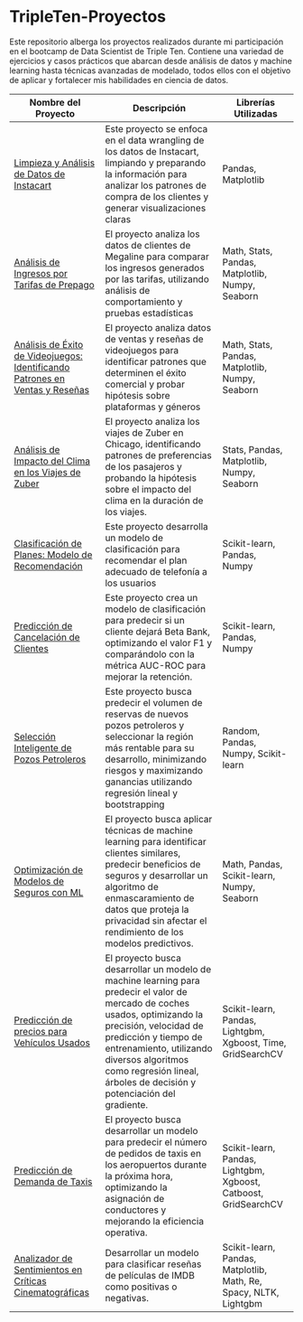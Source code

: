 # TripleTen-Proyectos

Este repositorio alberga los proyectos realizados durante mi participación en el bootcamp de Data Scientist de Triple Ten. Contiene una variedad de ejercicios y casos prácticos que abarcan desde análisis de datos y machine learning hasta técnicas avanzadas de modelado, todos ellos con el objetivo de aplicar y fortalecer mis habilidades en ciencia de datos.

| Nombre del Proyecto    | Descripción                                                         | Librerías Utilizadas                           |
|------------------------|---------------------------------------------------------------------|------------------------------------------------|
| [Limpieza y Análisis de Datos de Instacart](https://github.com/Mimobakery/TripleTen-Proyectos/blob/main/Proyecto%20S4%20-%20Data%20Wrangling.ipynb) | Este proyecto se enfoca en el data wrangling de los datos de Instacart, limpiando y preparando la información para analizar los patrones de compra de los clientes y generar visualizaciones claras | Pandas, Matplotlib                      |
| [Análisis de Ingresos por Tarifas de Prepago](https://github.com/Mimobakery/TripleTen-Proyectos/blob/3-An%C3%A1lisis-tarifas-telefonicas/Proyecto%20S5%20-%20An%C3%A1lisis%20estad%C3%ADstico%20de%20datos.ipynb)             | El proyecto analiza los datos de clientes de Megaline para comparar los ingresos generados por las tarifas, utilizando análisis de comportamiento y pruebas estadísticas  | Math, Stats, Pandas, Matplotlib, Numpy, Seaborn    |
| [Análisis de Éxito de Videojuegos: Identificando Patrones en Ventas y Reseñas](https://github.com/Mimobakery/TripleTen-Proyectos/blob/4-An%C3%A1lisis-videojuegos/Proyecto%20S7%20-%20Proyecto%20Integrado.ipynb)   | El proyecto analiza datos de ventas y reseñas de videojuegos para identificar patrones que determinen el éxito comercial y probar hipótesis sobre plataformas y géneros | Math, Stats, Pandas, Matplotlib, Numpy, Seaborn                     |
| [Análisis de Impacto del Clima en los Viajes de Zuber](https://github.com/Mimobakery/TripleTen-Proyectos/blob/5-An%C3%A1lisis-taxi-rides/Proyecto%20S8%20-%20Zuber%20taxi%20rides.ipynb)  | El proyecto analiza los viajes de Zuber en Chicago, identificando patrones de preferencias de los pasajeros y probando la hipótesis sobre el impacto del clima en la duración de los viajes. | Stats, Pandas, Matplotlib, Numpy, Seaborn         |
|  [Clasificación de Planes: Modelo de Recomendación](https://github.com/Mimobakery/TripleTen-Proyectos/blob/6-ML-tarifas-telefonicas/Proyecto%20S9%20-%20Intro%20ML.ipynb)  | Este proyecto desarrolla un modelo de clasificación para recomendar el plan adecuado de telefonía a los usuarios | Scikit-learn, Pandas, Numpy                     |
| [Predicción de Cancelación de Clientes](https://github.com/Mimobakery/TripleTen-Proyectos/blob/7-Aprendizaje-supervizado-BetaBank/Proyecto%20S10%20-%20Aprendizaje%20Supervizado.ipynb)   | Este proyecto crea un modelo de clasificación para predecir si un cliente dejará Beta Bank, optimizando el valor F1 y comparándolo con la métrica AUC-ROC para mejorar la retención.  | Scikit-learn, Pandas, Numpy               |
| [Selección Inteligente de Pozos Petroleros](https://github.com/Mimobakery/TripleTen-Proyectos/blob/8-Aprendizaje-en-negocios/Proyecto%20S11%20-%20Aprendizaje-autompatico-en-negocios.ipynb)  | Este proyecto busca predecir el volumen de reservas de nuevos pozos petroleros y seleccionar la región más rentable para su desarrollo, minimizando riesgos y maximizando ganancias utilizando regresión lineal y bootstrapping  | Random, Pandas, Numpy, Scikit-learn                 |
| [Optimización de Modelos de Seguros con ML](https://github.com/Mimobakery/TripleTen-Proyectos/blob/9-%C3%81lgebra-lineal/Proyecto%20S12%20-%C3%81lgebra-lineal-compa%C3%B1ia-seguros.ipynb) | El proyecto busca aplicar técnicas de machine learning para identificar clientes similares, predecir beneficios de seguros y desarrollar un algoritmo de enmascaramiento de datos que proteja la privacidad sin afectar el rendimiento de los modelos predictivos. | Math, Pandas, Scikit-learn, Numpy, Seaborn           |
| [Predicción de precios para Vehículos Usados](https://github.com/Mimobakery/TripleTen-Proyectos/blob/10-M%C3%A9todos-num%C3%A9ricos-Rusty/Proyecto%20S13%20-%20M%C3%A9todos-num%C3%A9ricos.ipynb)  | El proyecto busca desarrollar un modelo de machine learning para predecir el valor de mercado de coches usados, optimizando la precisión, velocidad de predicción y tiempo de entrenamiento, utilizando diversos algoritmos como regresión lineal, árboles de decisión y potenciación del gradiente. | Scikit-learn, Pandas, Lightgbm, Xgboost, Time, GridSearchCV   |
| [Predicción de Demanda de Taxis](https://github.com/Mimobakery/TripleTen-Proyectos/blob/11-Series-temporales/Proyecto%20S14%20-%20Series-temporales.ipynb)   | El proyecto busca desarrollar un modelo para predecir el número de pedidos de taxis en los aeropuertos durante la próxima hora, optimizando la asignación de conductores y mejorando la eficiencia operativa.  | Scikit-learn, Pandas, Lightgbm, Xgboost, Catboost, GridSearchCV |
| [Analizador de Sentimientos en Críticas Cinematográficas](https://github.com/Mimobakery/TripleTen-Proyectos/blob/12-Aprendizaje-autom%C3%A1tico-textos/Proyecto%20S15%20-%20Aprendizaje-autom%C3%A1tico-para-textos.ipynb)  | Desarrollar un modelo para clasificar reseñas de películas de IMDB como positivas o negativas.  | Scikit-learn, Pandas, Matplotlib, Math, Re, Spacy, NLTK, Lightgbm   |
